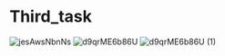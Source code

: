 # Third_task

![jesAwsNbnNs](https://user-images.githubusercontent.com/90568044/161280958-4d7cc919-c92a-4f4d-a774-e61f7de0414b.jpg)
![d9qrME6b86U](https://user-images.githubusercontent.com/90568044/161280979-7dc07be1-3d76-48a9-8e1a-5d32cc46c78a.jpg)
![d9qrME6b86U (1)](https://user-images.githubusercontent.com/90568044/161280989-2ddc9701-418f-4401-a338-7450ae6d0a57.jpg)

